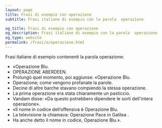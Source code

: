 ```yaml
---
layout: page
title: Frasi di esempio con operazione 
subtitle: Frasi italiane di esempio con la parola  operazione

og_title: Frasi di esempio con operazione 
og_description: Frasi italiane di esempio con la parola  operazione
og_type: website
permalink: /frasi/o/operazione.html
---
```


Frasi italiane di esempio contenenti la parola operazione:


- «Operazione Blu.
- OPERAZIONE ABERDEEN.
- Prolungò quel momento, poi aggiunse: «Operazione Blu.
- Operazione; come vengono profanate la parole.
- Decine di altre barche stavano compiendo la stessa operazione.
- La prima operazione era stata chiaramente un pasticcio.
- Vandam disse: «Da questo potrebbero dipendere le sorti dell'intera operazione».
- «Il nome in codice dell’offensiva è Operazione Blu.
- La televisione la chiamava: Operazione Pace in Galilea .
- Ha anche detto il nome in codice, Operazione Blu.».

